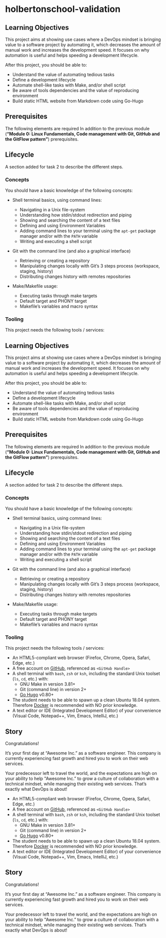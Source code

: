 # holbertonschool-validation
## Learning Objectives

This project aims at showing use cases where a DevOps mindset is bringing value to a software project by automating it, which decreases the amount of manual work and increases the development speed. It focuses on why automation is useful and helps speeding a development lifecycle.

After this project, you should be able to:

-   Understand the value of automating tedious tasks
-   Define a development lifecycle
-   Automate shell-like tasks with Make, and/or shell script
-   Be aware of tools dependencies and the value of reproducing environment
-   Build static HTML website from Markdown code using Go-Hugo

## Prerequisites

The following elements are required In addition to the previous module (**“Module 0: Linux Fundamentals, Code management with Git, GitHub and the GitFlow pattern”**) prerequisites.


## Lifecycle

A section added for task 2 to describe the different steps.

### Concepts

You should have a basic knowledge of the following concepts:

-   Shell terminal basics, using command lines:
    
    -   Navigating in a Unix file-system
    -   Understanding how stdin/stdout redirection and piping
    -   Showing and searching the content of a text files
    -   Defining and using Environment Variables
    -   Adding command lines to your terminal using the  `apt-get`  package manager and/or with the  `PATH`  variable
    -   Writing and executing a shell script
-   Git with the command line (and also a graphical interface)
    
    -   Retrieving or creating a repository
    -   Manipulating changes locally with Git’s 3 steps process (workspace, staging, history)
    -   Distributing changes history with remotes repositories
-   Make/Makefile usage:
    
    -   Executing tasks through make targets
    -   Default target and PHONY target
    -   Makefile’s variables and macro syntax

### Tooling

This project needs the following tools / services:
## Learning Objectives

This project aims at showing use cases where a DevOps mindset is bringing value to a software project by automating it, which decreases the amount of manual work and increases the development speed. It focuses on why automation is useful and helps speeding a development lifecycle.

After this project, you should be able to:

-   Understand the value of automating tedious tasks
-   Define a development lifecycle
-   Automate shell-like tasks with Make, and/or shell script
-   Be aware of tools dependencies and the value of reproducing environment
-   Build static HTML website from Markdown code using Go-Hugo

## Prerequisites

The following elements are required In addition to the previous module (**“Module 0: Linux Fundamentals, Code management with Git, GitHub and the GitFlow pattern”**) prerequisites.


## Lifecycle

A section added for task 2 to describe the different steps.

### Concepts

You should have a basic knowledge of the following concepts:

-   Shell terminal basics, using command lines:
    
    -   Navigating in a Unix file-system
    -   Understanding how stdin/stdout redirection and piping
    -   Showing and searching the content of a text files
    -   Defining and using Environment Variables
    -   Adding command lines to your terminal using the  `apt-get`  package manager and/or with the  `PATH`  variable
    -   Writing and executing a shell script
-   Git with the command line (and also a graphical interface)
    
    -   Retrieving or creating a repository
    -   Manipulating changes locally with Git’s 3 steps process (workspace, staging, history)
    -   Distributing changes history with remotes repositories
-   Make/Makefile usage:
    
    -   Executing tasks through make targets
    -   Default target and PHONY target
    -   Makefile’s variables and macro syntax

### Tooling

This project needs the following tools / services:

-   An HTML5-compliant web browser (Firefox, Chrome, Opera, Safari, Edge, etc.)
-   A free account on  [GitHub](https://intranet.hbtn.io/rltoken/u6680ax-ghu8v-AsFSDbSA "GitHub"), referenced as  `<GitHub Handle>`
-   A shell terminal with  `bash`,  `zsh`  or  `ksh`, including the standard Unix toolset (`ls`,  `cd`, etc.) with:
    -   GNU Make in version 3.81+
    -   Git (command line) in version 2+
    -   [Go Hugo](https://intranet.hbtn.io/rltoken/IBEctMMx9WYT-U-G5oIv-g "Go Hugo")  v0.80+
-   The student needs to be able to spawn up a clean Ubuntu 18.04 system. Therefore  [Docker](https://intranet.hbtn.io/rltoken/4-LomWsN4dV31c-IwVMwgw "Docker")  is recommended with NO prior knowledge.
-   A text editor or IDE (Integrated Development Editor) of your convenience (Visual Code, Notepad++, Vim, Emacs, IntelliJ, etc.)

## Story

Congratulations!

It’s your first day at “Awesome Inc.” as a software engineer. This company is currently experiencing fast growth and hired you to work on their web services.

Your predecessor left to travel the world, and the expectations are high on your ability to help "Awesome Inc.” to grow a culture of collaboration with a technical mindset, while managing their existing web services. That’s exactly what DevOps is about!
-   An HTML5-compliant web browser (Firefox, Chrome, Opera, Safari, Edge, etc.)
-   A free account on  [GitHub](https://intranet.hbtn.io/rltoken/u6680ax-ghu8v-AsFSDbSA "GitHub"), referenced as  `<GitHub Handle>`
-   A shell terminal with  `bash`,  `zsh`  or  `ksh`, including the standard Unix toolset (`ls`,  `cd`, etc.) with:
    -   GNU Make in version 3.81+
    -   Git (command line) in version 2+
    -   [Go Hugo](https://intranet.hbtn.io/rltoken/IBEctMMx9WYT-U-G5oIv-g "Go Hugo")  v0.80+
-   The student needs to be able to spawn up a clean Ubuntu 18.04 system. Therefore  [Docker](https://intranet.hbtn.io/rltoken/4-LomWsN4dV31c-IwVMwgw "Docker")  is recommended with NO prior knowledge.
-   A text editor or IDE (Integrated Development Editor) of your convenience (Visual Code, Notepad++, Vim, Emacs, IntelliJ, etc.)

## Story

Congratulations!

It’s your first day at “Awesome Inc.” as a software engineer. This company is currently experiencing fast growth and hired you to work on their web services.

Your predecessor left to travel the world, and the expectations are high on your ability to help "Awesome Inc.” to grow a culture of collaboration with a technical mindset, while managing their existing web services. That’s exactly what DevOps is about!
